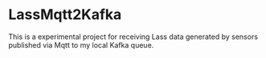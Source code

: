 # LassMqtt2Kafka

This is a experimental project for receiving Lass data generated by sensors published via Mqtt to my local Kafka queue.


